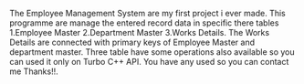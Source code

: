 The Employee Management System are my first project i ever made. This programme are manage the entered record data in specific there tables 1.Employee Master 2.Department Master 3.Works Details. The Works Details are connected with primary keys of Employee Master and department master. Three table have some operations also available so you can used it only on Turbo C++ API. You have any used so you can contact me Thanks!!. 
